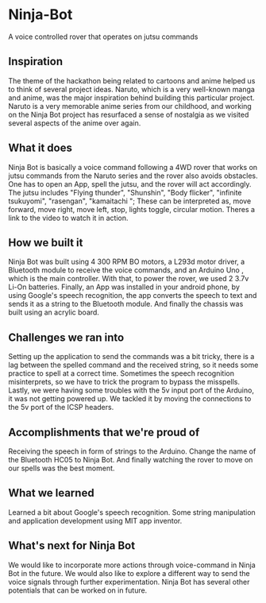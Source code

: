 # Ninja-Bot
A voice controlled rover that operates on jutsu commands


## Inspiration
The theme of the hackathon being related to cartoons and anime helped us to think of several project ideas. Naruto, which is a very well-known manga and anime, was the major inspiration behind building this particular project. Naruto is a very memorable anime series from our childhood, and working on the Ninja Bot project has resurfaced a sense of nostalgia as we visited several aspects of the anime over again.

## What it does
Ninja Bot is basically a voice command following a 4WD rover that works on jutsu commands from the Naruto series and the rover also avoids obstacles. One has to open an App, spell the jutsu, and the rover will act accordingly. The jutsu includes "Flying thunder", "Shunshin", "Body flicker", "infinite tsukuyomi", 
"rasengan", "kamaitachi ";
These can be interpreted as, move forward, move right, move left, stop, lights toggle, circular motion. Theres a link to the video to watch it in action.

## How we built it
Ninja Bot was built using 4 300 RPM BO motors, a L293d motor driver, a Bluetooth module to receive the voice commands, and an Arduino Uno , which is the main controller. With that, to power the rover, we used 2 3.7v Li-On batteries. Finally, an App was installed in your android phone, by using Google's speech recognition, the app converts the speech to text and sends it as a string to the Bluetooth module. And finally the chassis was built using an acrylic board.

## Challenges we ran into
Setting up the application to send the commands was a bit tricky, there is a lag between the spelled command and the received string, so it needs some practice to spell at a correct time. Sometimes the speech recognition misinterprets, so we have to trick the program to bypass the misspells. Lastly, we were having some troubles with the 5v input port of the Arduino, it was not getting powered up. We tackled it by moving the connections to the 5v port of the ICSP headers.

## Accomplishments that we're proud of
Receiving the speech in form of strings to the Arduino. Change the name of the Bluetooth HC05 to Ninja Bot. And finally watching the rover to move on our spells was the best moment.

## What we learned
Learned a bit about Google's speech recognition. Some string manipulation and application development using MIT app inventor.

## What's next for Ninja Bot
We would like to incorporate more actions through voice-command in Ninja Bot in the future. We would also like to explore a different way to send the voice signals through further experimentation. Ninja Bot has several other potentials that can be worked on in future. 
